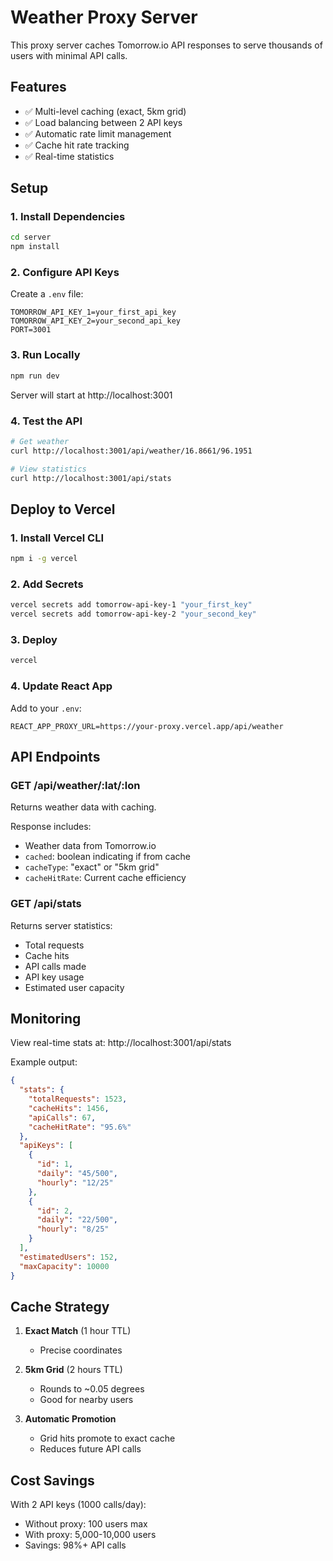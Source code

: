 # Weather Proxy Server

This proxy server caches Tomorrow.io API responses to serve thousands of users with minimal API calls.

## Features

- ✅ Multi-level caching (exact, 5km grid)
- ✅ Load balancing between 2 API keys
- ✅ Automatic rate limit management
- ✅ Cache hit rate tracking
- ✅ Real-time statistics

## Setup

### 1. Install Dependencies

```bash
cd server
npm install
```

### 2. Configure API Keys

Create a `.env` file:

```env
TOMORROW_API_KEY_1=your_first_api_key
TOMORROW_API_KEY_2=your_second_api_key
PORT=3001
```

### 3. Run Locally

```bash
npm run dev
```

Server will start at http://localhost:3001

### 4. Test the API

```bash
# Get weather
curl http://localhost:3001/api/weather/16.8661/96.1951

# View statistics
curl http://localhost:3001/api/stats
```

## Deploy to Vercel

### 1. Install Vercel CLI

```bash
npm i -g vercel
```

### 2. Add Secrets

```bash
vercel secrets add tomorrow-api-key-1 "your_first_key"
vercel secrets add tomorrow-api-key-2 "your_second_key"
```

### 3. Deploy

```bash
vercel
```

### 4. Update React App

Add to your `.env`:

```env
REACT_APP_PROXY_URL=https://your-proxy.vercel.app/api/weather
```

## API Endpoints

### GET /api/weather/:lat/:lon

Returns weather data with caching.

Response includes:
- Weather data from Tomorrow.io
- `cached`: boolean indicating if from cache
- `cacheType`: "exact" or "5km grid"
- `cacheHitRate`: Current cache efficiency

### GET /api/stats

Returns server statistics:
- Total requests
- Cache hits
- API calls made
- API key usage
- Estimated user capacity

## Monitoring

View real-time stats at: http://localhost:3001/api/stats

Example output:
```json
{
  "stats": {
    "totalRequests": 1523,
    "cacheHits": 1456,
    "apiCalls": 67,
    "cacheHitRate": "95.6%"
  },
  "apiKeys": [
    {
      "id": 1,
      "daily": "45/500",
      "hourly": "12/25"
    },
    {
      "id": 2,
      "daily": "22/500",
      "hourly": "8/25"
    }
  ],
  "estimatedUsers": 152,
  "maxCapacity": 10000
}
```

## Cache Strategy

1. **Exact Match** (1 hour TTL)
   - Precise coordinates

2. **5km Grid** (2 hours TTL)
   - Rounds to ~0.05 degrees
   - Good for nearby users

3. **Automatic Promotion**
   - Grid hits promote to exact cache
   - Reduces future API calls

## Cost Savings

With 2 API keys (1000 calls/day):
- Without proxy: 100 users max
- With proxy: 5,000-10,000 users
- Savings: 98%+ API calls